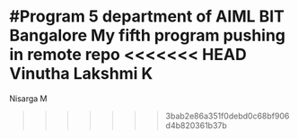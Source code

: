 #Program 5
department of AIML BIT
Bangalore
My fifth program
pushing in remote repo
<<<<<<< HEAD
Vinutha Lakshmi K
=======
Nisarga M
>>>>>>> 3bab2e86a351f0debd0c68bf906d4b820361b37b
